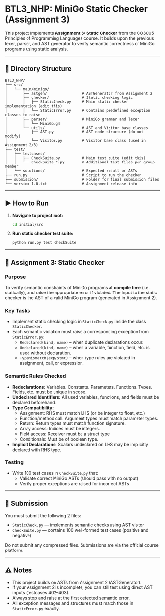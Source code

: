 # BTL3_NHP: MiniGo Static Checker (Assignment 3)

This project implements **Assignment 3: Static Checker** from the CO3005 Principles of Programming Languages course. It builds upon the previous lexer, parser, and AST generator to verify semantic correctness of MiniGo programs using static analysis.

---

## 📁 Directory Structure

```
BTL3_NHP/
├── src/
│   └── main/minigo/
│       ├── astgen/                # ASTGenerator from Assignment 2
│       ├── checker/               # Static checking logic
│       │   ├── StaticCheck.py     # Main static checker implementation (edit this)
│       │   └── StaticError.py     # Contains predefined exception classes to raise
│       ├── parser/                # MiniGo grammar and lexer
│       │   └── MiniGo.g4
│       └── utils/                 # AST and Visitor base classes
│           ├── AST.py             # AST node structure (do not modify)
│           └── Visitor.py         # Visitor base class (used in Assignment 2/3)
├── test/
│   ├── testcases/
│   │   ├── CheckSuite.py          # Main test suite (edit this)
│   │   └── CheckSuite_*.py        # Additional test files per group member
│   └── solutions/                 # Expected result or ASTs
├── run.py                         # Script to run the checker
├── submission/                    # Folder for final submission files
└── version 1.0.txt                # Assignment release info
```

---

## ▶️ How to Run

1. **Navigate to project root:**
   ```bash
   cd initial/src
   ```

2. **Run static checker test suite:**
   ```bash
   python run.py test CheckSuite
   ```

---

## 📘 Assignment 3: Static Checker

### Purpose
To verify semantic constraints of MiniGo programs at **compile time** (i.e. statically), and raise the appropriate error if violated. The input to the static checker is the AST of a valid MiniGo program (generated in Assignment 2).

### Key Tasks
- Implement static checking logic in `StaticCheck.py` inside the class `StaticChecker`.
- Each semantic violation must raise a corresponding exception from `StaticError.py`:
  - `Redeclared(kind, name)` – when duplicate declarations occur.
  - `Undeclared(kind, name)` – when a variable, function, field, etc. is used without declaration.
  - `TypeMismatch(exp/stmt)` – when type rules are violated in assignment, call, or expression.

### Semantic Rules Checked
- **Redeclarations:** Variables, Constants, Parameters, Functions, Types, Fields, etc. must be unique in scope.
- **Undeclared Identifiers:** All used variables, functions, and fields must be declared beforehand.
- **Type Compatibility:**
  - Assignment: RHS must match LHS (or be integer to float, etc.)
  - Function/method call: Argument types must match parameter types.
  - Return: Return types must match function signature.
  - Array access: Indices must be integers.
  - Field access: Receiver must be a struct type.
  - Conditionals: Must be of boolean type.
- **Implicit Declarations:** Scalars undeclared on LHS may be implicitly declared with RHS type.

### Testing
- Write 100 test cases in `CheckSuite.py` that:
  - Validate correct MiniGo ASTs (should pass with no output)
  - Verify proper exceptions are raised for incorrect ASTs

---

## 📝 Submission

You must submit the following 2 files:
- `StaticCheck.py` — implements semantic checks using AST visitor
- `CheckSuite.py` — contains 100 well-formed test cases (positive and negative)

Do not submit any compressed files. Submissions are via the official course platform.

---

## ⚠️ Notes

- This project builds on ASTs from Assignment 2 (ASTGenerator).
- If your Assignment 2 is incomplete, you can still test using direct AST inputs (testcases 402–403).
- Always stop and raise at the first detected semantic error.
- All exception messages and structures must match those in `StaticError.py` exactly.

